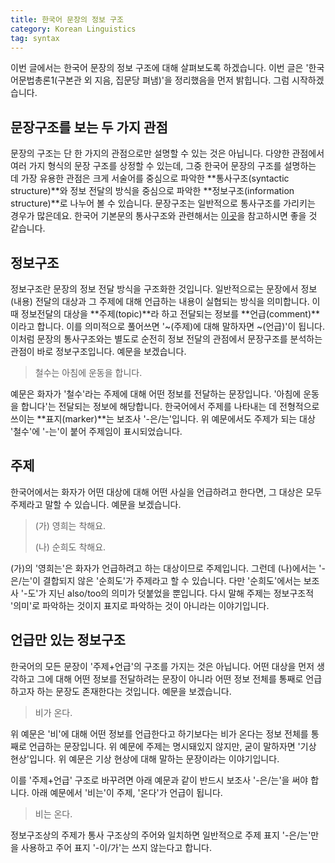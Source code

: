 ```yaml
---
title: 한국어 문장의 정보 구조
category: Korean Linguistics
tag: syntax
---
```


이번 글에서는 한국어 문장의 정보 구조에 대해 살펴보도록 하겠습니다. 이번 글은 '한국어문법총론1(구본관 외 지음, 집문당 펴냄)'을 정리했음을 먼저 밝힙니다. 그럼 시작하겠습니다.





## 문장구조를 보는 두 가지 관점

문장의 구조는 단 한 가지의 관점으로만 설명할 수 있는 것은 아닙니다. 다양한 관점에서 여러 가지 형식의 문장 구조를 상정할 수 있는데, 그중 한국어 문장의 구조를 설명하는 데 가장 유용한 관점은 크게 서술어를 중심으로 파악한 **통사구조(syntactic structure)**와 정보 전달의 방식을 중심으로 파악한 **정보구조(information structure)**로 나누어 볼 수 있습니다. 문장구조는 일반적으로 통사구조를 가리키는 경우가 많은데요. 한국어 기본문의 통사구조와 관련해서는 [이곳](https://ratsgo.github.io/korean%20linguistics/2017/04/29/parsing/)을 참고하시면 좋을 것 같습니다.





## 정보구조

정보구조란 문장의 정보 전달 방식을 구조화한 것입니다. 일반적으로는 문장에서 정보(내용) 전달의 대상과 그 주제에 대해 언급하는 내용이 실협되는 방식을 의미합니다. 이때 정보전달의 대상을 **주제(topic)**라 하고 전달되는 정보를 **언급(comment)**이라고 합니다. 이를 의미적으로 풀어쓰면 '~(주제)에 대해 말하자면 ~(언급)'이 됩니다. 이처럼 문장의 통사구조와는 별도로 순전히 정보 전달의 관점에서 문장구조를 분석하는 관점이 바로 정보구조입니다. 예문을 보겠습니다.

> 철수는 아침에 운동을 합니다.

예문은 화자가 '철수'라는 주제에 대해 어떤 정보를 전달하는 문장입니다. '아침에 운동을 합니다'는 전달되는 정보에 해당합니다. 한국어에서 주제를 나타내는 데 전형적으로 쓰이는 **표지(marker)**는 보조사 '-은/는'입니다. 위 예문에서도 주제가 되는 대상 '철수'에 '-는'이 붙어 주제임이 표시되었습니다.





## 주제

한국어에서는 화자가 어떤 대상에 대해 어떤 사실을 언급하려고 한다면, 그 대상은 모두 주제라고 말할 수 있습니다. 예문을 보겠습니다.

> (가) 영희는 착해요.
>
> (나) 순희도 착해요.

(가)의 '영희는'은 화자가 언급하려고 하는 대상이므로 주제입니다. 그런데 (나)에서는 '-은/는'이 결합되지 않은 '순희도'가 주제라고 할 수 있습니다. 다만 '순희도'에서는 보조사 '-도'가 지닌 also/too의 의미가 덧붙었을 뿐입니다. 다시 말해 주제는 정보구조적 '의미'로 파악하는 것이지 표지로 파악하는 것이 아니라는 이야기입니다.





## 언급만 있는 정보구조

한국어의 모든 문장이 '주제+언급'의 구조를 가지는 것은 아닙니다. 어떤 대상을 먼저 생각하고 그에 대해 어떤 정보를 전달하려는 문장이 아니라 어떤 정보 전체를 통째로 언급하고자 하는 문장도 존재한다는 것입니다. 예문을 보겠습니다.

> 비가 온다.

위 예문은 '비'에 대해 어떤 정보를 언급한다고 하기보다는 비가 온다는 정보 전체를 통째로 언급하는 문장입니다. 위 예문에 주제는 명시돼있지 않지만, 굳이 말하자면 '기상 현상'입니다. 위 예문은 기상 현상에 대해 말하는 문장이라는 이야기입니다.

이를 '주제+언급' 구조로 바꾸려면 아래 예문과 같이 반드시 보조사 '-은/는'을 써야 합니다. 아래 예문에서 '비는'이 주제, '온다'가 언급이 됩니다.

> 비는 온다.

정보구조상의 주제가 통사 구조상의 주어와 일치하면 일반적으로 주제 표지 '-은/는'만을 사용하고 주어 표지 '-이/가'는 쓰지 않는다고 합니다.